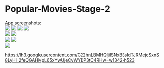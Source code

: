 # Popular-Movies-Stage-2
App screenshots:
<br/>
![](https://lh3.googleusercontent.com/xgTUlROdHun6syqlawlsECYd9YsZzMC9Tk2mH0lqlMZJ9LnnqtSaR0wrBovgg0wnPJuSsQ=w1342-h523)
![](https://lh3.googleusercontent.com/NB6hJMhwsg989T1sRNr2_X-9KTZdTvWq9urcL8JcBQp-A3UW6nev54iKbrh7566kXKBGag=w1342-h523)
![](https://lh6.googleusercontent.com/9OcB1loy0SLds5Iakji3FHSaxA-S_Vi-MiOEjJa6ZxrGI-w4sxhvRngi8AbCwICWD3mAMA=w1342-h523)
![](https://lh3.googleusercontent.com/e79Up0un6AUulOZIlrSlPieNfUuRiu7B0EpeIAqBEbbhGzizacNVN8YV752i-5IQfu5V0A=w1342-h523)
<br/>
![](https://lh3.googleusercontent.com/C22hnLBMHQljilSNxBSsIdTJRMejcSxnS8LyHi_2feQGAHMpL65xYwUjeCvWYDP3tC4RHw=w1342-h523)
![](https://lh4.googleusercontent.com/4x-8mUxB1vd_Sqie7Vn19u8VPVNRY61xhZrwOlZ8yKBnsmrcp0exh-ITzdfTQFKOEQm7dA=w1342-h523)
<br/>
![](https://lh5.googleusercontent.com/5EBkKnF5lsyHVl4tabvXxv-tpZ6ZZEwu6VicOLhi60Is61V6IgZu79hLCwRk3O_g6V03FA=w1342-h523)
![](https://lh6.googleusercontent.com/whl3vpQpMZiBhdiIBtYjFfMwkcSBUt9QusrYMHLCy4bFhmXsEo5bWpMjdORd7sGByry9Fg=w1342-h523)
<br/>
![](https://lh5.googleusercontent.com/07Qw6RD2ukpoui_dQNYoFniUfWpEGu6ZksTQVV83HXZPNDhKf5gPe1fr_sSOUiISdeE1CQ=w1342-h523)

https://lh3.googleusercontent.com/C22hnLBMHQljilSNxBSsIdTJRMejcSxnS8LyHi_2feQGAHMpL65xYwUjeCvWYDP3tC4RHw=w1342-h523
